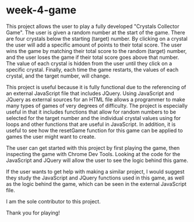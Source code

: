 # week-4-game

This project allows the user to play a fully developed "Crystals Collector Game". The user is given a random number at the start of the game.  There are four crystals below the starting (target) number.  By clicking on a crystal the user will add a specific amount of points to their total score.  The user wins the game by matching their total score to the random (target) number, and the user loses the game if their total score goes above that number.  The value of each crystal is hidden from the user until they click on a specific crystal.  Finally, each time the game restarts, the values of each crystal, and the target number, will change.

This project is useful because it is fully functional due to the referencing of an external JavaScript file that includes JQuery.  Using JavaScript and JQuery as external sources for an HTML file allows a programmer to make many types of games of very degrees of difficulty.  The project is especially useful in that it includes functions that allow for random numbers to be selected for the target number and the individual crystal values using for loops and other functions that are useful in JavaScript.  In addition, it is useful to see how the resetGame function for this game can be applied to games the user might want to create.

The user can get started with this project by first playing the game, then inspecting the game with Chrome Dev Tools.  Looking at the code for the JavaScript and JQuery will allow the user to see the logic behind this game.

If the user wants to get help with making a similar project, I would suggest they study the JavaScript and JQuery functions used in this game, as well as the logic behind the game, which can be seen in the external JavaScript file.

I am the sole contributor to this project.

Thank you for playing!
